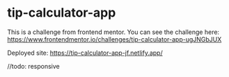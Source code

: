 # tip-calculator-app

This is a challenge from frontend mentor. You can see the challenge here: https://www.frontendmentor.io/challenges/tip-calculator-app-ugJNGbJUX

Deployed site: https://tip-calculator-app-jf.netlify.app/

//todo: responsive
